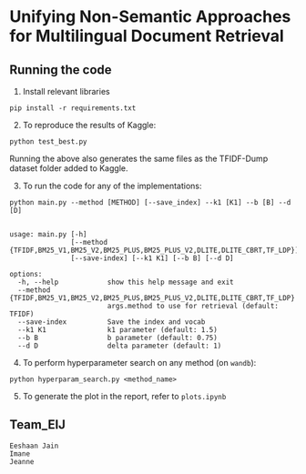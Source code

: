 # Unifying Non-Semantic Approaches for Multilingual Document Retrieval


## Running the code

1. Install relevant libraries
```
pip install -r requirements.txt
```

2. To reproduce the results of Kaggle:
```
python test_best.py
```
Running the above also generates the same files as the TFIDF-Dump dataset folder added to Kaggle.

3. To run the code for any of the implementations:
```
python main.py --method [METHOD] [--save_index] --k1 [K1] --b [B] --d [D]


usage: main.py [-h]
               [--method {TFIDF,BM25_V1,BM25_V2,BM25_PLUS,BM25_PLUS_V2,DLITE,DLITE_CBRT,TF_LDP}]
               [--save-index] [--k1 K1] [--b B] [--d D]

options:
  -h, --help            show this help message and exit
  --method {TFIDF,BM25_V1,BM25_V2,BM25_PLUS,BM25_PLUS_V2,DLITE,DLITE_CBRT,TF_LDP}
                        args.method to use for retrieval (default: TFIDF)
  --save-index          Save the index and vocab
  --k1 K1               k1 parameter (default: 1.5)
  --b B                 b parameter (default: 0.75)
  --d D                 delta parameter (default: 1)
```

4. To perform hyperparameter search on any method (on `wandb`):
```
python hyperparam_search.py <method_name>
```

5. To generate the plot in the report, refer to `plots.ipynb`

## Team_EIJ
```
Eeshaan Jain
Imane 
Jeanne
```